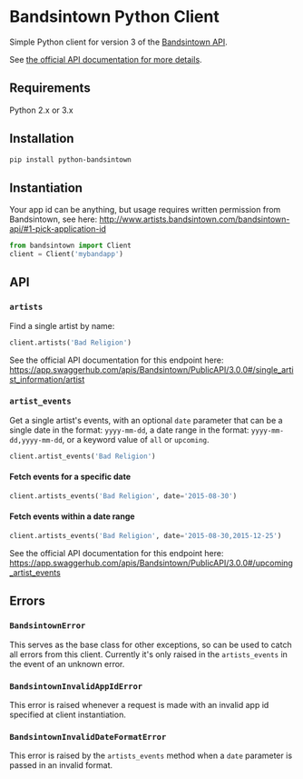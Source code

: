 # Bandsintown Python Client

Simple Python client for version 3 of the [Bandsintown API](http://www.artists.bandsintown.com/bandsintown-api/).

See [the official API documentation for more details](https://app.swaggerhub.com/apis/Bandsintown/PublicAPI/3.0.0).

## Requirements

Python 2.x or 3.x

## Installation

```sh
pip install python-bandsintown
```

## Instantiation

Your app id can be anything, but usage requires written permission from Bandsintown, see here: http://www.artists.bandsintown.com/bandsintown-api/#1-pick-application-id

```python
from bandsintown import Client
client = Client('mybandapp')
```

## API

### `artists`

Find a single artist by name:

```python
client.artists('Bad Religion')
```

See the official API documentation for this endpoint here: https://app.swaggerhub.com/apis/Bandsintown/PublicAPI/3.0.0#/single_artist_information/artist

### `artist_events`

Get a single artist's events, with an optional `date` parameter that can be a single date in the format: `yyyy-mm-dd`, a date range in the format: `yyyy-mm-dd,yyyy-mm-dd`, or a keyword value of `all` or `upcoming`.

```python
client.artist_events('Bad Religion')
```

#### Fetch events for a specific date

```python
client.artists_events('Bad Religion', date='2015-08-30')
```

#### Fetch events within a date range

```python
client.artists_events('Bad Religion', date='2015-08-30,2015-12-25')
```

See the official API documentation for this endpoint here: https://app.swaggerhub.com/apis/Bandsintown/PublicAPI/3.0.0#/upcoming_artist_events

## Errors

### `BandsintownError`

This serves as the base class for other exceptions, so can be used to catch all errors from this client. Currently it's only raised in the `artists_events` in the event of an unknown error.

### `BandsintownInvalidAppIdError`

This error is raised whenever a request is made with an invalid app id specified at client instantiation.

### `BandsintownInvalidDateFormatError`

This error is raised by the `artists_events` method when a `date` parameter is passed in an invalid format.
